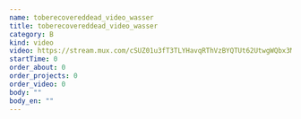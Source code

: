 ```yaml
---
name: toberecovereddead_video_wasser
title: toberecovereddead_video_wasser
category: B
kind: video
video: https://stream.mux.com/cSUZ01u3fT3TLYHavqRThVzBYQTUt62UtwgWQbx3M1M8.m3u8
startTime: 0
order_about: 0
order_projects: 0
order_video: 0
body: ""
body_en: ""
---
```


